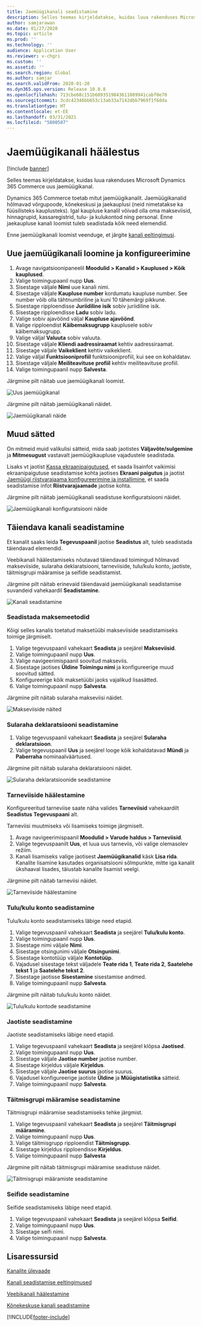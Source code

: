 ```yaml
---
title: Jaemüügikanali seadistamine
description: Selles teemas kirjeldatakse, kuidas luua rakenduses Microsoft Dynamics 365 Commerce uus jaemüügikanal.
author: samjarawan
ms.date: 01/27/2020
ms.topic: article
ms.prod: ''
ms.technology: ''
audience: Application User
ms.reviewer: v-chgri
ms.custom: ''
ms.assetid: ''
ms.search.region: Global
ms.author: samjar
ms.search.validFrom: 2020-01-20
ms.dyn365.ops.version: Release 10.0.8
ms.openlocfilehash: 713cbe68c151b6893519843611089941cabf0e70
ms.sourcegitcommit: 3cdc42346bb653c13ab33a7142dbb7969f1f6dda
ms.translationtype: HT
ms.contentlocale: et-EE
ms.lasthandoff: 03/31/2021
ms.locfileid: "5800587"
---
```

# <a name="set-up-a-retail-channel"></a>Jaemüügikanali häälestus

[!include [banner](includes/banner.md)]

Selles teemas kirjeldatakse, kuidas luua rakenduses Microsoft Dynamics 365 Commerce uus jaemüügikanal.

Dynamics 365 Commerce toetab mitut jaemüügikanalit. Jaemüügikanalid hõlmavad võrgupoode, kõnekeskusi ja jaekauplusi (neid nimetatakse ka füüsilisteks kauplusteks). Igal kaupluse kanalil võivad olla oma makseviisid, hinnagrupid, kassaregistrid, tulu- ja kulukontod ning personal. Enne jaekaupluse kanali loomist tuleb seadistada kõik need elemendid. 

Enne jaemüügikanali loomist veenduge, et järgite [kanali eeltingimusi](channels-prerequisites.md).

## <a name="create-and-configure-a-new-retail-channel"></a>Uue jaemüügikanali loomine ja konfigureerimine

1. Avage navigatsioonipaneelil **Moodulid \> Kanalid \> Kauplused \> Kõik kauplused**.
1. Valige toimingupaanil nupp **Uus**.
1. Sisestage väljale **Nimi** uue kanali nimi.
1. Sisestage väljale **Kaupluse number** kordumatu kaupluse number. See number võib olla tähtnumbriline ja kuni 10 tähemärgi pikkune.
1. Sisestage ripploendisse **Juriidiline isik** sobiv juriidiline isik.
1. Sisestage ripploendisse **Ladu** sobiv ladu.
1. Valige sobiv ajavöönd väljal **Kaupluse ajavöönd**.
1. Valige ripploendist **Käibemaksugrupp** kauplusele sobiv käibemaksugrupp.
1. Valige väljal **Valuuta** sobiv valuuta.
1. Sisestage väljale **Kliendi aadressiraamat** kehtiv aadressiraamat.
1. Sisestage väljale **Vaikeklient** kehtiv vaikeklient.
1. Valige väljal **Funktsiooniprofiil** funktsiooniprofiil, kui see on kohaldatav.
1. Sisestage väljale **Meiliteavituse profiil** kehtiv meiliteavituse profiil.
1. Valige toimingupaanil nupp **Salvesta**.

Järgmine pilt näitab uue jaemüügikanali loomist.

![Uus jaemüügikanal](media/channel-setup-retail-1.png)

Järgmine pilt näitab jaemüügikanali näidet.

![Jaemüügikanali näide](media/channel-setup-retail-2.png)

## <a name="other-settings"></a>Muud sätted

On mitmeid muid valikulisi sätteid, mida saab jaotistes **Väljavõte/sulgemine** ja **Mitmesugust** vastavalt jaemüügikaupluse vajadustele seadistada.

Lisaks vt jaotist [Kassa ekraanipaigutused](pos-screen-layouts.md), et saada lisainfot vaikimisi ekraanipaigutuse seadistamise kohta jaotises **Ekraani paigutus** ja jaotist [Jaemüügi riistvarajaama konfigureerimine ja installimine](retail-hardware-station-configuration-installation.md), et saada seadistamise infot **Riistvarajaamade** jaotise kohta.

Järgmine pilt näitab jaemüügikanali seadistuse konfiguratsiooni näidet.

![Jaemüügikanali konfiguratsiooni näide](media/channel-setup-retail-3.png)

## <a name="additional-channel-set-up"></a>Täiendava kanali seadistamine

Et kanalit saaks leida **Tegevuspaanil** jaotise **Seadistus** alt, tuleb seadistada täiendavad elemendid.

Veebikanali häälestamiseks nõutavad täiendavad toimingud hõlmavad makseviiside, sularaha deklaratsiooni, tarneviiside, tulu/kulu konto, jaotiste, täitmisgrupi määramise ja seifide seadistamist.

Järgmine pilt näitab erinevaid täiendavaid jaemüügikanali seadistamise suvandeid vahekaardil **Seadistamine**.

![Kanali seadistamine](media/channel-setup-retail-4.png)

### <a name="set-up-payment-methods"></a>Seadistada maksemeetodid

Kõigi selles kanalis toetatud maksetüübi makseviiside seadistamiseks toimige järgmiselt.

1. Valige tegevuspaanil vahekaart **Seadista** ja seejärel **Makseviisid**.
1. Valige toimingupaanil nupp **Uus**.
1. Valige navigeerimispaanil soovitud makseviis.
1. Sisestage jaotises **Üldine** **Toimingu nimi** ja konfigureerige muud soovitud sätted.
1. Konfigureerige kõik maksetüübi jaoks vajalikud lisasätted.
1. Valige toimingupaanil nupp **Salvesta**.

Järgmine pilt näitab sularaha makseviisi näidet.

![Makseviiside näited](media/channel-setup-retail-5.png)

### <a name="set-up-cash-declaration"></a>Sularaha deklaratsiooni seadistamine

1. Valige tegevuspaanil vahekaart **Seadista** ja seejärel **Sularaha deklaratsioon**.
1. Valige tegevuspaanil **Uus** ja seejärel looge kõik kohaldatavad **Mündi** ja **Paberraha** nominaalväärtused.

Järgmine pilt näitab sularaha deklaratsiooni näidet.

![Sularaha deklaratsioonide seadistamine](media/channel-setup-retail-6.png)

### <a name="set-up-modes-of-delivery"></a>Tarneviiside häälestamine

Konfigureeritud tarneviise saate näha valides **Tarneviisid** vahekaardilt **Seadistus** **Tegevuspaani** alt.  

Tarneviisi muutmiseks või lisamiseks toimige järgmiselt.

1. Avage navigeerimispaanil **Moodulid \> Varude haldus \> Tarneviisid**.
1. Valige tegevuspaanilt **Uus**, et luua uus tarneviis, või valige olemasolev režiim.
1. Kanali lisamiseks valige jaotisest **Jaemüügikanalid** käsk **Lisa rida**. Kanalite lisamine kasutades organisatsiooni sõlmpunkte, mitte iga kanalit ükshaaval lisades, täiustab kanalite lisamist veelgi.

Järgmine pilt näitab tarneviisi näidet.

![Tarneviiside häälestamine](media/channel-setup-retail-7.png)

### <a name="set-up-incomeexpense-account"></a>Tulu/kulu konto seadistamine

Tulu/kulu konto seadistamiseks läbige need etapid.

1. Valige tegevuspaanil vahekaart **Seadista** ja seejärel **Tulu/kulu konto**.
1. Valige toimingupaanil nupp **Uus**.
1. Sisestage nimi väljale **Nimi**.
1. Sisestage otsingunimi väljale **Otsingunimi**.
1. Sisestage kontotüüp väljale **Kontotüüp**.
1. Vajadusel sisestage tekst väljadele **Teate rida 1**, **Teate rida 2**, **Saatelehe tekst 1** ja **Saatelehe tekst 2**.
1. Sisestage jaotisse **Sisestamine** sisestamise andmed.
1. Valige toimingupaanil nupp **Salvesta**.

Järgmine pilt näitab tulu/kulu konto näidet.

![Tulu/kulu kontode seadistamine](media/channel-setup-retail-8.png)

### <a name="set-up-sections"></a>Jaotiste seadistamine

Jaotiste seadistamiseks läbige need etapid.

1. Valige tegevuspaanil vahekaart **Seadista** ja seejärel klõpsa **Jaotised**.
1. Valige toimingupaanil nupp **Uus**.
1. Sisestage väljale **Jaotise number** jaotise number.
1. Sisestage kirjeldus väljale **Kirjeldus**.
1. Sisestage väljale **Jaotise suurus** jaotise suurus.
1. Vajadusel konfigureerige jaotiste **Üldine** ja **Müügistatistika** sätteid.
1. Valige toimingupaanil nupp **Salvesta**.

### <a name="set-up-a-fulfillment-group-assignment"></a>Täitmisgrupi määramise seadistamine

Täitmisgrupi määramise seadistamiseks tehke järgmist.

1. Valige tegevuspaanil vahekaart **Seadista** ja seejärel **Täitmisgrupi määramine**.
1. Valige toimingupaanil nupp **Uus**.
1. Valige täitmisgrupp ripploendist **Täitmisgrupp**.
1. Sisestage kirjeldus ripploendisse **Kirjeldus**.
1. Valige toimingupaanil nupp **Salvesta**

Järgmine pilt näitab täitmisgrupi määramise seadistuse näidet.

![Täitmisgrupi määramiste seadistamine](media/channel-setup-retail-9.png)

### <a name="set-up-safes"></a>Seifide seadistamine

Seifide seadistamiseks läbige need etapid.

1. Valige tegevuspaanil vahekaart **Seadista** ja seejärel klõpsa **Seifid**.
1. Valige toimingupaanil nupp **Uus**.
1. Sisestage seifi nimi.
1. Valige toimingupaanil nupp **Salvesta**.

## <a name="additional-resources"></a>Lisaressursid

[Kanalite ülevaade](channels-overview.md)

[Kanali seadistamise eeltingimused](channels-prerequisites.md)

[Veebikanali häälestamine](channel-setup-online.md)

[Kõnekeskuse kanali seadistamine](channel-setup-callcenter.md)



[!INCLUDE[footer-include](../includes/footer-banner.md)]
